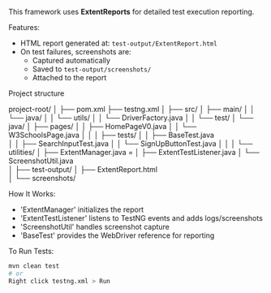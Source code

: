 This framework uses **ExtentReports** for detailed test execution reporting.

Features:
- HTML report generated at: `test-output/ExtentReport.html`
- On test failures, screenshots are:
  - Captured automatically
  - Saved to `test-output/screenshots/`
  - Attached to the report

Project structure

project-root/
│
├── pom.xml
├── testng.xml
│
├── src/
│   ├── main/
│   │   └── java/
│   │       └── utils/
│   │           └── DriverFactory.java
│
│   └── test/
│       └── java/
│           ├── pages/
│           │   ├── HomePageV0.java
│           │   └── W3SchoolsPage.java
│           │
│           ├── tests/
│           │   ├── BaseTest.java           
│           │   ├── SearchInputTest.java
│           │   └── SignUpButtonTest.java
│           │
│           └── utilities/
│               ├── ExtentManager.java      =
│               ├── ExtentTestListener.java 
│               └── ScreenshotUtil.java     
│
├── test-output/
│   ├── ExtentReport.html         
│   └── screenshots/               

How It Works:
- 'ExtentManager' initializes the report
- 'ExtentTestListener' listens to TestNG events and adds logs/screenshots
- 'ScreenshotUtil' handles screenshot capture
- 'BaseTest' provides the WebDriver reference for reporting

To Run Tests:
```bash
mvn clean test
# or
Right click testng.xml > Run


